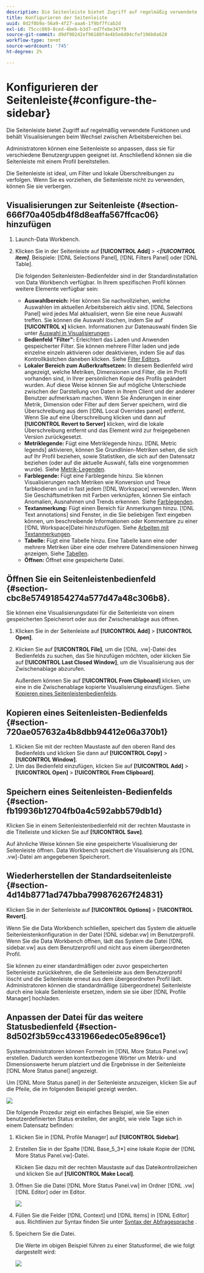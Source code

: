```yaml
---
description: Die Seitenleiste bietet Zugriff auf regelmäßig verwendete Funktionen und behält Visualisierungen beim Wechsel zwischen Arbeitsbereichen bei.
title: Konfigurieren der Seitenleiste
uuid: 0d2f0b9a-56a9-4f27-aaa6-1f9bf7fcab2d
exl-id: 75ccc869-8ced-4beb-b3d7-ed7febe347f9
source-git-commit: d9df90242ef96188f4e4b5e6d04cfef196b0a628
workflow-type: tm+mt
source-wordcount: '745'
ht-degree: 2%

---
```


# Konfigurieren der Seitenleiste{#configure-the-sidebar}

Die Seitenleiste bietet Zugriff auf regelmäßig verwendete Funktionen und behält Visualisierungen beim Wechsel zwischen Arbeitsbereichen bei.

Administratoren können eine Seitenleiste so anpassen, dass sie für verschiedene Benutzergruppen geeignet ist. Anschließend können sie die Seitenleiste mit einem Profil bereitstellen.

Die Seitenleiste ist ideal, um Filter und lokale Überschreibungen zu verfolgen. Wenn Sie es vorziehen, die Seitenleiste nicht zu verwenden, können Sie sie verbergen.

## Visualisierungen zur Seitenleiste {#section-666f70a405db4f8d8eaffa567ffcac06} hinzufügen

1. Launch-Data Workbench.
1. Klicken Sie in der Seitenleiste auf **[!UICONTROL Add]** > *&lt;**[!UICONTROL item]***. Beispiele: [!DNL Selections Panel], [!DNL Filters Panel] oder [!DNL Table].

   Die folgenden Seitenleisten-Bedienfelder sind in der Standardinstallation von Data Workbench verfügbar. In Ihrem spezifischen Profil können weitere Elemente verfügbar sein:

   * **Auswahlbereich:** Hier können Sie nachvollziehen, welche Auswahlen im aktuellen Arbeitsbereich aktiv sind. [!DNL Selections Panel] wird jedes Mal aktualisiert, wenn Sie eine neue Auswahl treffen. Sie können die Auswahl löschen, indem Sie auf **[!UICONTROL x]** klicken. Informationen zur Datenauswahl finden Sie unter [Auswahl in Visualisierungen](../../home/c-get-started/c-vis/c-sel-vis/c-sel-vis.md#concept-012870ec22c7476e9afbf3b8b2515746) .
   * **Bedienfeld &quot;Filter&quot;:** Erleichtert das Laden und Anwenden gespeicherter Filter. Sie können mehrere Filter laden und jede einzelne einzeln aktivieren oder deaktivieren, indem Sie auf das Kontrollkästchen daneben klicken. Siehe [Filter Editors](../../home/c-get-started/c-analysis-vis/c-filter-editors/c-filter-editors.md#concept-2f343ecbed8240f18b0c1f1eccef11e3).
   * **Lokaler Bereich zum Außerkraftsetzen:** In diesem Bedienfeld wird angezeigt, welche Metriken, Dimensionen und Filter, die im Profil vorhanden sind, in Ihrer persönlichen Kopie des Profils geändert wurden. Auf diese Weise können Sie auf mögliche Unterschiede zwischen der Darstellung von Daten in Ihrem Client und der anderer Benutzer aufmerksam machen. Wenn Sie Änderungen in einer Metrik, Dimension oder Filter auf dem Server speichern, wird die Überschreibung aus dem [!DNL Local Overrides panel] entfernt. Wenn Sie auf eine Überschreibung klicken und dann auf **[!UICONTROL Revert to Server]** klicken, wird die lokale Überschreibung entfernt und das Element wird zur freigegebenen Version zurückgesetzt.
   * **Metriklegende:** Fügt eine Metriklegende hinzu. [!DNL Metric legends] aktivieren, können Sie Grundlinien-Metriken sehen, die sich auf Ihr Profil beziehen, sowie Statistiken, die sich auf den Datensatz beziehen (oder auf die aktuelle Auswahl, falls eine vorgenommen wurde). Siehe [Metrik-Legenden](../../home/c-get-started/c-analysis-vis/c-legends/c-metric-leg.md#concept-e7195bc8f7844ae295bda3a88b028d5b).
   * **Farblegende:** Fügt eine Farblegende hinzu. Sie können Visualisierungen nach Metriken wie Konversion und Treue farbkodieren und in fast jedem [!DNL Workspace] verwenden. Wenn Sie Geschäftsmetriken mit Farben verknüpfen, können Sie einfach Anomalien, Ausnahmen und Trends erkennen. Siehe [Farblegenden](../../home/c-get-started/c-analysis-vis/c-legends/c-color-leg.md#concept-f84d51dc0d6547f981d0642fc2d01358).
   * **Textanmerkung:** Fügt einen Bereich für Anmerkungen hinzu. [!DNL Text annotations] sind Fenster, in die Sie beliebigen Text eingeben können, um beschreibende Informationen oder Kommentare zu einer  [!DNL Workspace]Datei hinzuzufügen. Siehe [Arbeiten mit Textanmerkungen](../../home/c-get-started/c-analysis-vis/c-annots/c-text-annots.md#concept-55b4aa3e0c58470b8e3c9d452e12a777).
   * **Tabelle:** Fügt eine Tabelle hinzu. Eine Tabelle kann eine oder mehrere Metriken über eine oder mehrere Datendimensionen hinweg anzeigen. Siehe [Tabellen](../../home/c-get-started/c-analysis-vis/c-tables/c-tables.md#concept-c632cb8ad9724f90ac5c294d52ae667f).
   * **Öffnen:** Öffnet eine gespeicherte Datei.

## Öffnen Sie ein Seitenleistenbedienfeld {#section-cbc8e57491854274a577d47a48c306b8}.

Sie können eine Visualisierungsdatei für die Seitenleiste von einem gespeicherten Speicherort oder aus der Zwischenablage aus öffnen.

1. Klicken Sie in der Seitenleiste auf **[!UICONTROL Add]** > **[!UICONTROL Open]**.
1. Klicken Sie auf **[!UICONTROL File]**, um die [!DNL .vw]-Datei des Bedienfelds zu suchen, das Sie hinzufügen möchten, oder klicken Sie auf **[!UICONTROL Last Closed Window]**, um die Visualisierung aus der Zwischenablage abzurufen.

   Außerdem können Sie auf **[!UICONTROL From Clipboard]** klicken, um eine in die Zwischenablage kopierte Visualisierung einzufügen. Siehe [Kopieren eines Seitenleistenbedienfelds](../../home/c-get-started/c-config-sidebar.md#section-720ae057632a4b8dbb94412e06a370b1).

## Kopieren eines Seitenleisten-Bedienfelds {#section-720ae057632a4b8dbb94412e06a370b1}

1. Klicken Sie mit der rechten Maustaste auf den oberen Rand des Bedienfelds und klicken Sie dann auf **[!UICONTROL Copy]** > **[!UICONTROL Window]**.
1. Um das Bedienfeld einzufügen, klicken Sie auf **[!UICONTROL Add]** > **[!UICONTROL Open]** > **[!UICONTROL From Clipboard]**.

## Speichern eines Seitenleisten-Bedienfelds {#section-fb19936b12704fb0a4c592abb579db1d}

Klicken Sie in einem Seitenleistenbedienfeld mit der rechten Maustaste in die Titelleiste und klicken Sie auf **[!UICONTROL Save]**.

Auf ähnliche Weise können Sie eine gespeicherte Visualisierung der Seitenleiste öffnen. Data Workbench speichert die Visualisierung als [!DNL .vw]-Datei am angegebenen Speicherort.

## Wiederherstellen der Standardseitenleiste {#section-4d14b8771ad747bba799876267f24831}

Klicken Sie in der Seitenleiste auf **[!UICONTROL Options]** > **[!UICONTROL Revert]**.

Wenn Sie die Data Workbench schließen, speichert das System die aktuelle Seitenleistenkonfiguration in der Datei [!DNL sidebar.vw] im Benutzerprofil. Wenn Sie die Data Workbench öffnen, lädt das System die Datei [!DNL sidebar.vw] aus dem Benutzerprofil und nicht aus einem übergeordneten Profil.

Sie können zu einer standardmäßigen oder zuvor gespeicherten Seitenleiste zurückkehren, die die Seitenleiste aus dem Benutzerprofil löscht und die Seitenleiste erneut aus dem übergeordneten Profil lädt. Administratoren können die standardmäßige (übergeordnete) Seitenleiste durch eine lokale Seitenleiste ersetzen, indem sie sie über [!DNL Profile Manager] hochladen.

## Anpassen der Datei für das weitere Statusbedienfeld {#section-8d502f3b59cc4331966edec05e896ce1}

Systemadministratoren können Formeln im [!DNL More Status Panel.vw] erstellen. Dadurch werden kontextbezogene Wörter um Metrik- und Dimensionswerte herum platziert und die Ergebnisse in der Seitenleiste [!DNL More Status panel] angezeigt.

Um [!DNL More Status panel] in der Seitenleiste anzuzeigen, klicken Sie auf die Pfeile, die im folgenden Beispiel gezeigt werden.

![](assets/more_status_panel_arrows.png)

Die folgende Prozedur zeigt ein einfaches Beispiel, wie Sie einen benutzerdefinierten Status erstellen, der angibt, wie viele Tage sich in einem Datensatz befinden:

1. Klicken Sie in [!DNL Profile Manager] auf **[!UICONTROL Sidebar\]**.

1. Erstellen Sie in der Spalte [!DNL Base_5_3*] eine lokale Kopie der [!DNL More Status Panel.vw]-Datei.

   Klicken Sie dazu mit der rechten Maustaste auf das Dateikontrollzeichen und klicken Sie auf **[!UICONTROL Make Local]**.

1. Öffnen Sie die Datei [!DNL More Status Panel.vw] im Ordner [!DNL .vw] [!DNL Editor] oder im Editor.

   ![](assets/more_status_panel_file.png)

1. Füllen Sie die Felder [!DNL Context] und [!DNL Items] in [!DNL Editor] aus. Richtlinien zur Syntax finden Sie unter [Syntax der Abfragesprache](../../home/c-get-started/c-qry-lang-syntx/c-qry-lang-syntx.md#concept-15d1d3f5164a47d49468c5acb7299d9f) .

1. Speichern Sie die Datei.

   Die Werte im obigen Beispiel führen zu einer Statusformel, die wie folgt dargestellt wird:

   ![](assets/more_status_panel.png)
